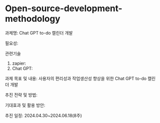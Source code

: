 # Open-source-development-methodology
과제명: Chat GPT to-do 캘린더 개발

필요성: 

관련기술
  1. zapier: 
  2. Chat GPT:

과제 목표 및 내용: 사용자의 편리성과 작업생산성 향상을 위한 Chat GPT to-do 캘린더 개발

추진 전략 및 방법:

기대효과 및 활용 방안:

추진 일정: 2024.04.30~2024.06.18(8주)
